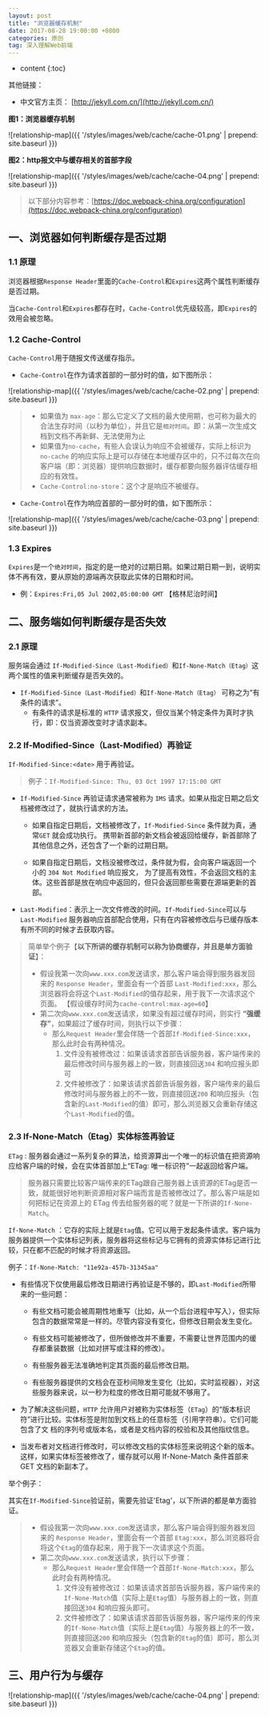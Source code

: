 ```yaml
---
layout: post
title: "浏览器缓存机制"
date: 2017-08-28 19:00:00 +0800 
categories: 原创
tag: 深入理解Web前端
---
```

* content
{:toc}

其他链接：

+ 中文官方主页： [http://jekyll.com.cn/](http://jekyll.com.cn/)


**图1：浏览器缓存机制**

![relationship-map]({{ '/styles/images/web/cache/cache-01.png' | prepend: site.baseurl }})

**图2：http报文中与缓存相关的首部字段**

![relationship-map]({{ '/styles/images/web/cache/cache-04.png' | prepend: site.baseurl }})


<!-- more -->

> 以下部分内容参考：[https://doc.webpack-china.org/configuration](https://doc.webpack-china.org/configuration)

## 一、浏览器如何判断缓存是否过期 

### 1.1 原理

浏览器根据`Response Header`里面的`Cache-Control`和`Expires`这两个属性判断缓存是否过期。

当`Cache-Control`和`Expires`都存在时，`Cache-Control`优先级较高，即`Expires`的效用会被忽略。

### 1.2 Cache-Control

`Cache-Control`用于随报文传送缓存指示。

* `Cache-Control`在作为请求首部的一部分时的值，如下图所示：

![relationship-map]({{ '/styles/images/web/cache/cache-02.png' | prepend: site.baseurl }})

> * 如果值为 `max-age`：那么它定义了文档的最大使用期，也可称为最大的合法生存时间（以秒为单位），并且它是`相对时间`。即：从第一次生成文档到文档不再新鲜、无法使用为止
> * 如果值为`no-cache`，有些人会误认为响应不会被缓存，实际上标识为 `no-cache` 的响应实际上是可以存储在本地缓存区中的，只不过每次在向客户端（即：浏览器）提供响应数据时，缓存都要向服务器评估缓存相应的有效性。
> * `Cache-Control:no-store`：这个才是响应不被缓存。

* `Cache-Control`在作为响应首部的一部分时的值，如下图所示：

![relationship-map]({{ '/styles/images/web/cache/cache-03.png' | prepend: site.baseurl }})

### 1.3 Expires

`Expires`是一个`绝对时间`，指定的是一绝对的过期日期。如果过期日期一到，说明实体不再有效，要从原始的源端再次获取此实体的日期和时间。

* 例：`Expires:Fri,05 Jul 2002,05:00:00 GMT` 【格林尼治时间】

## 二、服务端如何判断缓存是否失效

### 2.1 原理

服务端会通过 `If-Modified-Since（Last-Modified）`和`If-None-Match（Etag）`这两个属性的值来判断缓存是否失效的。

* `If-Modified-Since（Last-Modified）`和`If-None-Match（Etag）` 可称之为“有条件的请求”。
    * 有条件的请求是标准的 `HTTP` 请求报文，但仅当某个特定条件为真时才执行，即：仅当资源改变时才请求副本。

### 2.2 If-Modified-Since（Last-Modified）再验证

`If-Modified-Since:<date>` 用于再验证。

> 例子：`If-Modified-Since: Thu, 03 Oct 1997 17:15:00 GMT`


*  `If-Modified-Since` 再验证请求通常被称为 `IMS` 请求。如果从指定日期之后文档被修改过了，就执行请求的方法。

    * 如果自指定日期后，文档被修改了，`If-Modified-Since` 条件就为真，通常`GET` 就会成功执行。
      携带新首部的新文档会被返回给缓存，新首部除了其他信息之外，还包含了一个新的过期日期。
      
    * 如果自指定日期后，文档没被修改过，条件就为假，会向客户端返回一个小的 `304 Not Modified` 响应报文，
      为了提高有效性，不会返回文档的主体。这些首部是放在响应中返回的，但只会返回那些需要在源端更新的首部。
      
* `Last-Modified`：表示上一次文件修改的时间。`If-Modified-Since`可以与`Last-Modified` 服务器响应首部配合使用，只有在内容被修改后与已缓存版本有所不同的时候才去获取内容。

> 简单举个例子【**以下所讲的缓存机制可以称为协商缓存，并且是单方面验证**】：  
> * 假设我第一次向`www.xxx.com`发送请求，那么客户端会得到服务器发回来的 `Response Header`，里面会有一个首部 `Last-Modified:xxx`，那么浏览器将会将这个`Last-Modified`的值存起来，用于我下一次请求这个页面。 【假设缓存时间为`cache-control:max-age=60`】 
> * 第二次向`www.xxx.com`发送请求，如果没有超过缓存时间，则实行 **“强缓存”**，如果超过了缓存时间，则执行以下步骤：
>      *  那么`Request Header`里会伴随一个首部`If-Modified-Since:xxx`，那么此时会有两种情况。
>          1. 文件没有被修改过：如果该请求首部告诉服务器，客户端传来的最后修改时间与服务器上的一致，则直接回送`304` 和响应报头即可
>          2. 文件被修改了：如果该请求首部告诉服务器，客户端传来的最后修改时间与服务器上的不一致，则直接回送`200` 和响应报头（包含新的`Last-Modified`的值）即可，那么浏览器又会重新存储这个`Last-Modified`的值。



### 2.3 If-None-Match（Etag）实体标签再验证


`ETag` : 服务器会通过一系列复杂的算法，给资源算出一个唯一的标识值在把资源响应给客户端的时候，会在实体首部加上“ETag: 唯一标识符”一起返回给客户端。

> 服务器只需要比较客户端传来的ETag跟自己服务器上该资源的ETag是否一致，就能很好地判断资源相对客户端而言是否被修改过了。那么客户端是如何把标记在资源上的 ETag 传去给服务器的呢？就是一下所讲的`If-None-Match`。

`If-None-Match` ：它存的实际上就是`Etag`值。它可以用于发起条件请求。客户端为服务器提供一个实体标记列表，服务器将这些标记与它拥有的资源实体标记进行比较，只在都不匹配的时候才将资源返回。

例子：`If-None-Match: "11e92a-457b-31345aa"`


* 有些情况下仅使用最后修改日期进行再验证是不够的，即`Last-Modified`所带来的一些问题：
    * 有些文档可能会被周期性地重写（比如，从一个后台进程中写入），但实际包含的数据常常是一样的。尽管内容没有变化，但修改日期会发生变化。
    
    * 有些文档可能被修改了，但所做修改并不重要，不需要让世界范围内的缓存都重装数据（比如对拼写或注释的修改）。
    
    * 有些服务器无法准确地判定其页面的最后修改日期。
    
    * 有些服务器提供的文档会在亚秒间隙发生变化（比如，实时监视器），对这些服务器来说，以一秒为粒度的修改日期可能就不够用了。
    
* 为了解决这些问题，`HTTP` 允许用户对被称为实体标签（`ETag`）的“版本标识符”进行比较。实体标签是附加到文档上的任意标签（引用字符串）。它们可能包含了文
  档的序列号或版本名，或者是文档内容的校验和及其他指纹信息。
  
* 当发布者对文档进行修改时，可以修改文档的实体标签来说明这个新的版本。这样，如果实体标签被修改了，缓存就可以用 If-None-Match 条件首部来 GET 文档的新副本了。


举个例子：

其实在`If-Modified-Since`验证前，需要先验证'Etag'，以下所讲的都是单方面验证。

> * 假设我第一次向`www.xxx.com`发送请求，那么客户端会得到服务器发回来的 `Response Header`，里面会有一个首部 `Etag:xxx`，那么浏览器将会将这个`Etag`的值存起来，用于我下一次请求这个页面。 
> * 第二次向`www.xxx.com`发送请求，执行以下步骤：
>      *  那么`Request Header`里会伴随一个首部`If-None-Match:xxx`，那么此时会有两种情况。
>          1. 文件没有被修改过：如果该请求首部告诉服务器，客户端传来的`If-None-Match`值（实际上是`Etag`值）与服务器上的一致，则直接回送`304` 和响应报头即可。
>          2. 文件被修改了：如果该请求首部告诉服务器，客户端传来的传来的`If-None-Match`值（实际上是`Etag`值）与服务器上的不一致，则直接回送`200` 和响应报头（包含新的`Etag`的值）即可，那么浏览器又会重新存储这个`Etag`的值。

## 三、用户行为与缓存

![relationship-map]({{ '/styles/images/web/cache/cache-04.png' | prepend: site.baseurl }})